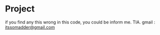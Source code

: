 # Project

if you find any this wrong in this code, you could be inform me.
TIA.
gmail : itssomadder@gmail.com
